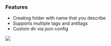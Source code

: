 ### Features
- Creating folder with name that you describe
- Supports multiple tags and antitags
- Custom dir via json config

![](https://toppng.com/uploads/preview/megumin-cosplay-t-pose-11569030953zxnkfojqfw.png)
